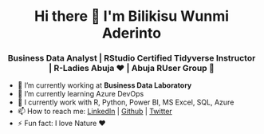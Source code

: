<h1 align="center"> Hi there 👋 I'm Bilikisu Wunmi Aderinto</h1>
<h3 align="center"> Business Data Analyst | RStudio Certified Tidyverse Instructor | R-Ladies Abuja ♥ | Abuja RUser Group 🚀</h3>

- :office: I’m currently working at <b> Business Data Laboratory </b>
- 🌱 I’m currently learning Azure DevOps
- :briefcase: I currently work with R, Python, Power BI, MS Excel, SQL, Azure 
- 📫 How to reach me: <a href="https://www.linkedin.com/in/bilikisuaderinto/">LinkedIn</a> | <a href="https://github.com/BAderinto">Github</a> | <a href="https://twitter.com/qbwoa">Twitter</a>
- ⚡ Fun fact: I love Nature ♥ 
